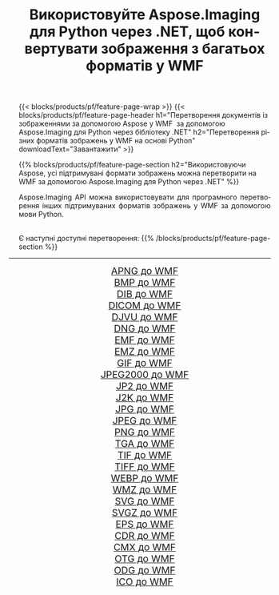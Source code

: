 ﻿---
title: Використовуйте Aspose.Imaging для Python через .NET, щоб конвертувати зображення з багатьох форматів у WMF 
weight: 3920
url: /uk/python-net/conversion/to/wmf/ 
lang: uk
langdirlevel: 2
locales: zh-hans,ja,it,ru,de,es,fr,nl,id,lt,pl,pt,vi,tr,ko,zh-hant,ar,hi,th,sv,cs,uk,he
description: Ви можете використовувати Aspose.Imaging для Python через бібліотеку .NET для перетворення різноманітних форматів у WMF
---

{{< blocks/products/pf/feature-page-wrap >}}
{{< blocks/products/pf/feature-page-header h1="Перетворення документів із зображеннями за допомогою Aspose у WMF  за допомогою Aspose.Imaging для Python через бібліотеку .NET" h2="Перетворення різних форматів зображень у WMF на основі Python" downloadText="Завантажити" >}}


{{% blocks/products/pf/feature-page-section  h2="Використовуючи Aspose, усі підтримувані формати зображень можна перетворити на WMF за допомогою Aspose.Imaging для Python через .NET" %}}
<p align=justify>Aspose.Imaging API можна використовувати для програмного перетворення інших підтримуваних форматів зображень у WMF за допомогою мови Python.</p>
<br/>
Є наступні доступні перетворення:
{{% /blocks/products/pf/feature-page-section %}}
<div class="container-fluid productfamilypage bg-gray">
    <div class="convertypes bg-gray agp-content section">
        <div class="container">
		<hr style="margin-left:-20px;"/>
		<div class="row other-converters" style="gap: 10px;font-size: 19px;text-align:center;">
		    <div class='col-md-2 other-converter remove-lp remove-rp'><a href="/imaging/uk/python-net/conversion/apng-to-wmf/" style="padding:15px;">APNG до WMF</a></div>
<div class='col-md-2 other-converter remove-lp remove-rp'><a href="/imaging/uk/python-net/conversion/bmp-to-wmf/" style="padding:15px;">BMP до WMF</a></div>
<div class='col-md-2 other-converter remove-lp remove-rp'><a href="/imaging/uk/python-net/conversion/dib-to-wmf/" style="padding:15px;">DIB до WMF</a></div>
<div class='col-md-2 other-converter remove-lp remove-rp'><a href="/imaging/uk/python-net/conversion/dicom-to-wmf/" style="padding:15px;">DICOM до WMF</a></div>
<div class='col-md-2 other-converter remove-lp remove-rp'><a href="/imaging/uk/python-net/conversion/djvu-to-wmf/" style="padding:15px;">DJVU до WMF</a></div>
<div class='col-md-2 other-converter remove-lp remove-rp'><a href="/imaging/uk/python-net/conversion/dng-to-wmf/" style="padding:15px;">DNG до WMF</a></div>
<div class='col-md-2 other-converter remove-lp remove-rp'><a href="/imaging/uk/python-net/conversion/emf-to-wmf/" style="padding:15px;">EMF до WMF</a></div>
<div class='col-md-2 other-converter remove-lp remove-rp'><a href="/imaging/uk/python-net/conversion/emz-to-wmf/" style="padding:15px;">EMZ до WMF</a></div>
<div class='col-md-2 other-converter remove-lp remove-rp'><a href="/imaging/uk/python-net/conversion/gif-to-wmf/" style="padding:15px;">GIF до WMF</a></div>
<div class='col-md-2 other-converter remove-lp remove-rp'><a href="/imaging/uk/python-net/conversion/jpeg2000-to-wmf/" style="padding:15px;">JPEG2000 до WMF</a></div>
<div class='col-md-2 other-converter remove-lp remove-rp'><a href="/imaging/uk/python-net/conversion/jp2-to-wmf/" style="padding:15px;">JP2 до WMF</a></div>
<div class='col-md-2 other-converter remove-lp remove-rp'><a href="/imaging/uk/python-net/conversion/j2k-to-wmf/" style="padding:15px;">J2K до WMF</a></div>
<div class='col-md-2 other-converter remove-lp remove-rp'><a href="/imaging/uk/python-net/conversion/jpg-to-wmf/" style="padding:15px;">JPG до WMF</a></div>
<div class='col-md-2 other-converter remove-lp remove-rp'><a href="/imaging/uk/python-net/conversion/jpeg-to-wmf/" style="padding:15px;">JPEG до WMF</a></div>
<div class='col-md-2 other-converter remove-lp remove-rp'><a href="/imaging/uk/python-net/conversion/png-to-wmf/" style="padding:15px;">PNG до WMF</a></div>
<div class='col-md-2 other-converter remove-lp remove-rp'><a href="/imaging/uk/python-net/conversion/tga-to-wmf/" style="padding:15px;">TGA до WMF</a></div>
<div class='col-md-2 other-converter remove-lp remove-rp'><a href="/imaging/uk/python-net/conversion/tif-to-wmf/" style="padding:15px;">TIF до WMF</a></div>
<div class='col-md-2 other-converter remove-lp remove-rp'><a href="/imaging/uk/python-net/conversion/tiff-to-wmf/" style="padding:15px;">TIFF до WMF</a></div>
<div class='col-md-2 other-converter remove-lp remove-rp'><a href="/imaging/uk/python-net/conversion/webp-to-wmf/" style="padding:15px;">WEBP до WMF</a></div>
<div class='col-md-2 other-converter remove-lp remove-rp'><a href="/imaging/uk/python-net/conversion/wmz-to-wmf/" style="padding:15px;">WMZ до WMF</a></div>
<div class='col-md-2 other-converter remove-lp remove-rp'><a href="/imaging/uk/python-net/conversion/svg-to-wmf/" style="padding:15px;">SVG до WMF</a></div>
<div class='col-md-2 other-converter remove-lp remove-rp'><a href="/imaging/uk/python-net/conversion/svgz-to-wmf/" style="padding:15px;">SVGZ до WMF</a></div>
<div class='col-md-2 other-converter remove-lp remove-rp'><a href="/imaging/uk/python-net/conversion/eps-to-wmf/" style="padding:15px;">EPS до WMF</a></div>
<div class='col-md-2 other-converter remove-lp remove-rp'><a href="/imaging/uk/python-net/conversion/cdr-to-wmf/" style="padding:15px;">CDR до WMF</a></div>
<div class='col-md-2 other-converter remove-lp remove-rp'><a href="/imaging/uk/python-net/conversion/cmx-to-wmf/" style="padding:15px;">CMX до WMF</a></div>
<div class='col-md-2 other-converter remove-lp remove-rp'><a href="/imaging/uk/python-net/conversion/otg-to-wmf/" style="padding:15px;">OTG до WMF</a></div>
<div class='col-md-2 other-converter remove-lp remove-rp'><a href="/imaging/uk/python-net/conversion/odg-to-wmf/" style="padding:15px;">ODG до WMF</a></div>
<div class='col-md-2 other-converter remove-lp remove-rp'><a href="/imaging/uk/python-net/conversion/ico-to-wmf/" style="padding:15px;">ICO до WMF</a></div>
                </div>
        </div>
    </div>
</div>
<br/>

